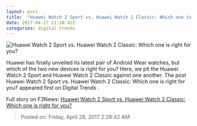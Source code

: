 ```yaml
---
layout: post
title:  "Huawei Watch 2 Sport vs. Huawei Watch 2 Classic: Which one is right for you?"
date: 2017-04-27 21:28:42Z
categories: digital-trends
---
```


![Huawei Watch 2 Sport vs. Huawei Watch 2 Classic: Which one is right for you?](http://icdn4.digitaltrends.com/image/huawei-watch-2-23-2-1200x630-c.jpg)

Huawei has finally unveiled its latest pair of Android Wear watches, but which of the two new devices is right for you? Here, we pit the Huawei Watch 2 Sport and Huawei Watch 2 Classic against one another. The post Huawei Watch 2 Sport vs. Huawei Watch 2 Classic: Which one is right for you? appeared first on Digital Trends .


Full story on F3News: [Huawei Watch 2 Sport vs. Huawei Watch 2 Classic: Which one is right for you?](http://www.f3nws.com/n/XQEddF)

> Posted on: Friday, April 28, 2017 2:28:42 AM
